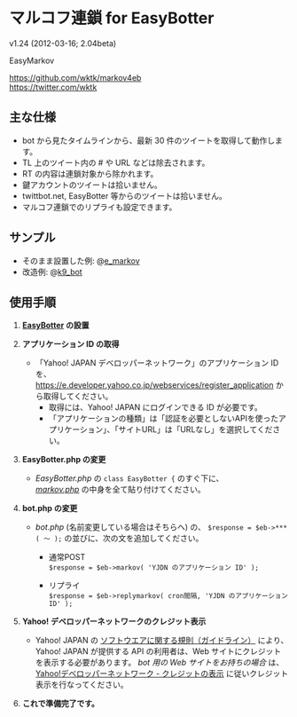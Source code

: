 マルコフ連鎖 for EasyBotter
==========
v1.24 (2012-03-16; 2.04beta)  
  
EasyMarkov  

https://github.com/wktk/markov4eb  
https://twitter.com/wktk


主な仕様
----------
- bot から見たタイムラインから、最新 30 件のツイートを取得して動作します。
- TL 上のツイート内の # や URL などは除去されます。
- RT の内容は連鎖対象から除かれます。
- 鍵アカウントのツイートは拾いません。
- twittbot.net, EasyBotter 等からのツイートは拾いません。
- マルコフ連鎖でのリプライも設定できます。



サンプル
----------
- そのまま設置した例: @[e_markov](https://twitter.com/e_markov)  
- 改造例: @[k9_bot](https://twitter.com/k9_bot)



使用手順
----------
1. __[EasyBotter](http://pha22.net/twitterbot/) の設置__


2. __アプリケーション ID の取得__

    - 「Yahoo! JAPAN デベロッパーネットワーク」のアプリケーション ID を、
      <https://e.developer.yahoo.co.jp/webservices/register_application> から取得してください。  
        - 取得には、Yahoo! JAPAN にログインできる ID が必要です。  
        - 「アプリケーションの種類」は「認証を必要としないAPIを使ったアプリケーション」、「サイトURL」は「URLなし」を選択してください。


3. __EasyBotter.php の変更__

    - *EasyBotter.php* の `class EasyBotter {` のすぐ下に、  
      [*markov.php*](https://raw.github.com/wktk/markov4eb/master/markov.php) の中身を全て貼り付けてください。


4. __bot.php の変更__

    - *bot.php* (名前変更している場合はそちらへ) の、
      `$response = $eb->***( ～ );` の並びに、次の文を追加してください。

        - 通常POST  
          `$response = $eb->markov( 'YJDN のアプリケーション ID' );`

        - リプライ  
          `$response = $eb->replymarkov( cron間隔, 'YJDN のアプリケーション ID' );`

5. __Yahoo! デベロッパーネットワークのクレジット表示__

    - Yahoo! JAPAN の [ソフトウエアに関する規則（ガイドライン）](http://docs.yahoo.co.jp/docs/info/terms/chapter1.html#cf5th) 
      により、Yahoo! JAPAN が提供する API の利用者は、Web サイトにクレジットを表示する必要があります。
      *bot 用の Web サイトをお持ちの場合* は、[Yahoo!デベロッパーネットワーク - クレジットの表示](http://developer.yahoo.co.jp/attribution/) 
      に従いクレジット表示を行なってください。


6. __これで準備完了です。__

